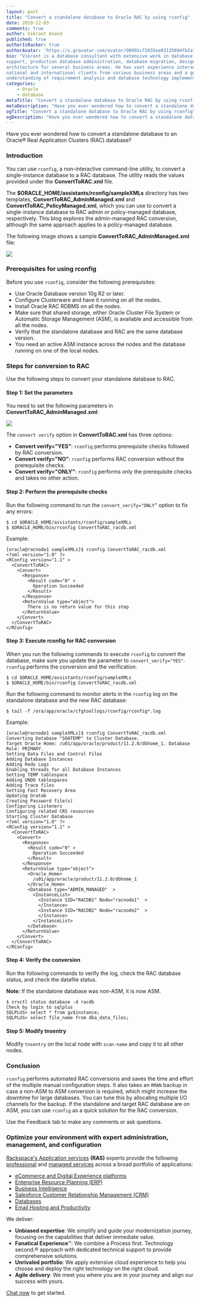 ```yaml
---
layout: post
title: "Convert a standalone database to Oracle RAC by using rconfig"
date: 2019-12-03
comments: true
author: Vikrant Anand
published: true
authorIsRacker: true
authorAvatar: 'https://s.gravatar.com/avatar/98991c72835ea03135094fb2a1b6e3c0?s=80'
bio: "Vikrant is a database consultant with extensive work in database technical
support, production database administration, database migration, design and
architecture for several business areas. He has vast experience interacting with
national and international clients from various business areas and a good
understanding of requirement analysis and database technology implementation."
categories:
    - Oracle
    - database
metaTitle: "Convert a standalone database to Oracle RAC by using rconfig"
metaDescription: "Have you ever wondered how to convert a standalone database to an Oracle&reg; Real Application Clusters (RAC) database?"
ogTitle: "Convert a standalone database to Oracle RAC by using rconfig"
ogDescription: "Have you ever wondered how to convert a standalone database to an Oracle&reg; Real Application Clusters (RAC) database?"
---
```


Have you ever wondered how to convert a standalone database to an Oracle&reg;
Real Application Clusters (RAC) database?

<!--more-->

### Introduction

You can use `rconfig`, a non-interactive command-line utility, to convert a
single-instance database to a RAC database. The
utility reads the values provided under the **ConvertToRAC.xml** file.

The **$ORACLE_HOME/assistants/rconfig/sampleXMLs** directory has two templates,
**ConvertToRAC\_AdminManaged.xml** and **ConvertToRAC\_PolicyManaged.xml**,
which you can use to convert a single-instance database to RAC admin or
policy-managed database, respectively. This blog explores the  admin-managed RAC
conversion, although the same approach applies to a policy-managed
database.

The following image shows a sample **ConvertToRAC_AdminManaged.xml** file:

![](Picture1.png)

### Prerequisites for using rconfig

Before you use `rconfig`, consider the following prerequisites:

-	Use Oracle Database version 10g R2 or later.
-	Configure Clusterware and have it running on all the nodes.
-	Install Oracle RAC RDBMS on all the nodes.
-	Make sure that shared storage, either Oracle Cluster File System or Automatic
   Storage Management (ASM), is available and accessible from all the nodes.
-	Verify that the standalone database and RAC are the same database version.
-	You need an active ASM instance across the nodes and the database running on
   one of the local nodes.

### Steps for conversion to RAC

Use the following steps to convert your standalone database to RAC.

#### Step 1:  Set the parameters

You need to set the following parameters in **ConvertToRAC_AdminManaged.xml**:

![](Picture2.png)

The `convert verify` option in **ConvertToRAC.xml** has three options:

-	**Convert verify="YES"**: `rconfig` performs prerequisite checks followed by
   RAC conversion.
-	**Convert verify="NO"**: `rconfig` performs RAC conversion without the
   prerequisite checks.
-	**Convert verify="ONLY"**: `rconfig` performs only the prerequisite checks and
   takes no other action.

#### Step 2: Perform the prerequisite checks

Run the following command to run the `convert_verify="ONLY”` option to fix any
errors:

    $ cd $ORACLE_HOME/assistants/rconfig/sampleXMLs
    $ $ORACLE_HOME/bin/rconfig ConvertToRAC_racdb.xml

Example:

    [oracle@racnode1 sampleXMLs]$ rconfig ConvertToRAC_racdb.xml
    <?xml version="1.0" ?>
    <RConfig version="1.1" >
      <ConvertToRAC>
        <Convert>
          <Response>
            <Result code="0" >
              Operation Succeeded
            </Result>
          </Response>
          <ReturnValue type="object">
            There is no return value for this step
          </ReturnValue>
        </Convert>
      </ConvertToRAC>
    </RConfig>

#### Step 3: Execute rconfig for RAC conversion

When you run the following commands to execute `rconfig` to convert the
database, make sure you update the parameter to `convert_verify="YES"`.
`rconfig` performs the conversion and the verification.

    $ cd $ORACLE_HOME/assistants/rconfig/sampleXMLs
    $ $ORACLE_HOME/bin/rconfig ConvertToRAC_racdb.xml

Run the following command to monitor alerts in the `rconfig` log on the
standalone database and the new RAC database:

    $ tail -f /ora/app/oracle/cfgtoollogs/rconfig/rconfig*.log

Example:

    [oracle@racnode1 sampleXMLs]$ rconfig ConvertToRAC_racdb.xml
    Converting Database "SOATEMP" to Cluster Database.
    Target Oracle Home: /u01/app/oracle/product/11.2.0/dbhome_1. Database Role: PRIMARY.
    Setting Data Files and Control Files
    Adding Database Instances
    Adding Redo Logs
    Enabling threads for all Database Instances
    Setting TEMP tablespace
    Adding UNDO tablespaces
    Adding Trace files
    Setting Fast Recovery Area
    Updating Oratab
    Creating Password file(s)
    Configuring Listeners
    Configuring related CRS resources
    Starting Cluster Database
    <?xml version="1.0" ?>
    <RConfig version="1.1" >
      <ConvertToRAC>
        <Convert>
          <Response>
            <Result code="0" >
              Operation Succeeded
            </Result>
          </Response>
          <ReturnValue type="object">
            <Oracle_Home>
              /u01/app/oracle/product/11.2.0/dbhome_1
            </Oracle_Home>
            <Database type="ADMIN_MANAGED"  >
              <InstanceList>
                <Instance SID="RACDB1" Node="racnode1"  >
                </Instance>
                <Instance SID="RACDB2" Node="racnode2"  >
                </Instance>
              </InstanceList>
            </Database>
          </ReturnValue>
        </Convert>
      </ConvertToRAC>
    </RConfig>

#### Step 4: Verify the conversion

Run the following commands to verify the log, check the RAC database status,
and check the datafile status.

**Note:** If the standalone database was non-ASM, it is now ASM.

    $ srvctl status database -d racdb
    Check by login to sqlplus
    SQLPLUS> select * from gv$instance;
    SQLPLUS> select file_name from dba_data_files;

#### Step 5: Modify tnsentry

Modify `tnsentry` on the local node with `scan-name` and copy it to all other
nodes.

### Conclusion

`rconfig` performs automated RAC conversions and saves the time and effort of
the multiple manual configuration steps. It also takes an `RMAN` backup in case
a non-ASM to ASM conversion is required, which might increase the downtime for
large databases. You can tune this by allocating multiple I/O channels for the
backup. If the standalone and target RAC database are on ASM, you can use
`rconfig` as a quick solution for the RAC conversion.

Use the Feedback tab to make any comments or ask questions.

### Optimize your environment with expert administration, management, and configuration

[Rackspace's Application services](https://www.rackspace.com/application-management/managed-services)
**(RAS)** experts provide the following [professional](https://www.rackspace.com/application-management/professional-services)
and
[managed services](https://www.rackspace.com/application-management/managed-services) across
a broad portfolio of applications:

- [eCommerce and Digital Experience platforms](https://www.rackspace.com/ecommerce-digital-experience)
- [Enterprise Resource Planning (ERP)](https://www.rackspace.com/erp)
- [Business Intelligence](https://www.rackspace.com/business-intelligence)
- [Salesforce Customer Relationship Management (CRM)](https://www.rackspace.com/salesforce-managed-services)
- [Databases](https://www.rackspace.com/dba-services)
- [Email Hosting and Productivity](https://www.rackspace.com/email-hosting)

We deliver:

- **Unbiased expertise**: We simplify and guide your modernization journey,
focusing on the capabilities that deliver immediate value.
- **Fanatical Experience**&trade;: We combine a Process first. Technology second.&reg;
approach with dedicated technical support to provide comprehensive solutions.
- **Unrivaled portfolio**: We apply extensive cloud experience to help you
choose and deploy the right technology on the right cloud.
- **Agile delivery**: We meet you where you are in your journey and align
our success with yours.

[Chat now](https://www.rackspace.com/#chat) to get started.
